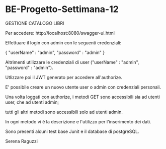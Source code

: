 # BE-Progetto-Settimana-12
GESTIONE CATALOGO LIBRI

Per accedere: http://localhost:8080/swagger-ui.html

Effettuare il login con admin con le seguenti credenziali:

{ "userName" : "admin", "password" : "admin" }

Altrimenti utilizzare le credenziali di user ("userName" : "admin", "password" : "admin").

Utlizzare poi il JWT generato per accedere all'authorize.

E' possibile creare un nuovo utente user o admin con credenziali personali.

Una volta loggati con authorize, i metodi GET sono accessibili sia ad utenti user, che ad utenti admin;

tutti gli altri metodi sono accessibili solo ad utenti admin.

In ogni metodo vi è la descrizione e l'utilizzo per l'inserimento dei dati.

Sono presenti alcuni test base Junit e il database di postgreSQL.

Serena Raguzzi
